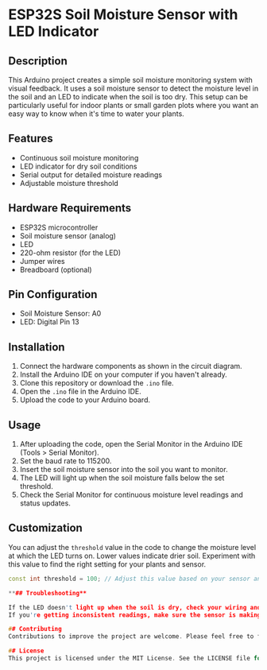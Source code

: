 # ESP32S Soil Moisture Sensor with LED Indicator

## Description

This Arduino project creates a simple soil moisture monitoring system with visual feedback. It uses a soil moisture sensor to detect the moisture level in the soil and an LED to indicate when the soil is too dry. This setup can be particularly useful for indoor plants or small garden plots where you want an easy way to know when it's time to water your plants.

## Features

- Continuous soil moisture monitoring
- LED indicator for dry soil conditions
- Serial output for detailed moisture readings
- Adjustable moisture threshold

## Hardware Requirements

- ESP32S microcontroller
- Soil moisture sensor (analog)
- LED
- 220-ohm resistor (for the LED)
- Jumper wires
- Breadboard (optional)

## Pin Configuration

- Soil Moisture Sensor: A0
- LED: Digital Pin 13

## Installation

1. Connect the hardware components as shown in the circuit diagram.
2. Install the Arduino IDE on your computer if you haven't already.
3. Clone this repository or download the `.ino` file.
4. Open the `.ino` file in the Arduino IDE.
5. Upload the code to your Arduino board.

## Usage

1. After uploading the code, open the Serial Monitor in the Arduino IDE (Tools > Serial Monitor).
2. Set the baud rate to 115200.
3. Insert the soil moisture sensor into the soil you want to monitor.
4. The LED will light up when the soil moisture falls below the set threshold.
5. Check the Serial Monitor for continuous moisture level readings and status updates.

## Customization

You can adjust the `threshold` value in the code to change the moisture level at which the LED turns on. Lower values indicate drier soil. Experiment with this value to find the right setting for your plants and sensor.

```cpp
const int threshold = 100; // Adjust this value based on your sensor and soil type

**## Troubleshooting**

If the LED doesn't light up when the soil is dry, check your wiring and ensure the threshold value is appropriate for your sensor and soil type.
If you're getting inconsistent readings, make sure the sensor is making good contact with the soil and that there are no short circuits in your wiring.

## Contributing
Contributions to improve the project are welcome. Please feel free to fork the repository and submit pull requests.

## License
This project is licensed under the MIT License. See the LICENSE file for details.

